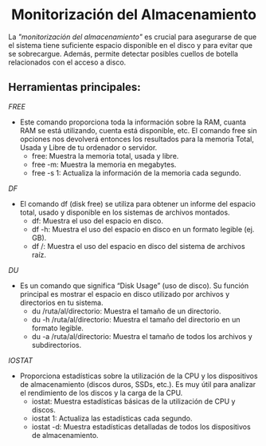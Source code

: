 # <h1 align="center"> Monitorización del Almacenamiento </h> 

La *"monitorización del almacenamiento"* es crucial para asegurarse de que el sistema tiene suficiente espacio disponible en el disco y para evitar que se sobrecargue. Además, permite detectar posibles cuellos de botella relacionados con el acceso a disco. 

## **Herramientas principales:** 

*FREE* 
- Este comando proporciona toda la información sobre la RAM, cuanta RAM se está utilizando, cuenta está disponible, etc. El comando free sin opciones nos devolverá entonces los resultados para la memoria Total, Usada y Libre de tu ordenador o servidor. 
  - free: Muestra la memoria total, usada y libre. 
  - free -m: Muestra la memoria en megabytes. 
  - free -s 1: Actualiza la información de la memoria cada segundo. 
 
*DF* 
- El comando df (disk free) se utiliza para obtener un informe del espacio total, usado y disponible en los sistemas de archivos montados. 
  - df: Muestra el uso del espacio en disco. 
  - df -h: Muestra el uso del espacio en disco en un formato legible (ej. GB). 
  - df /: Muestra el uso del espacio en disco del sistema de archivos raíz. 

*DU* 
- Es un comando que significa “Disk Usage” (uso de disco). Su función principal es mostrar el espacio en disco utilizado por archivos y directorios en tu sistema. 
  - du /ruta/al/directorio: Muestra el tamaño de un directorio. 
  - du -h /ruta/al/directorio: Muestra el tamaño del directorio en un formato legible. 
  - du -a /ruta/al/directorio: Muestra el tamaño de todos los archivos y subdirectorios. 

*IOSTAT* 
- Proporciona estadísticas sobre la utilización de la CPU y los dispositivos de almacenamiento (discos duros, SSDs, etc.). Es muy útil para analizar el rendimiento de los discos y la carga de la CPU. 
  - iostat: Muestra estadísticas básicas de la utilización de CPU y discos. 
  - iostat 1: Actualiza las estadísticas cada segundo. 
  - iostat -d: Muestra estadísticas detalladas de todos los dispositivos de almacenamiento.
